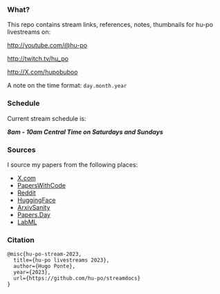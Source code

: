 ### What?

This repo contains stream links, references, notes, thumbnails for hu-po livestreams on:

http://youtube.com/@hu-po

http://twitch.tv/hu_po

http://X.com/hupobuboo

A note on the time format: `day.month.year`

### Schedule

Current stream schedule is:

**_8am - 10am Central Time on Saturdays and Sundays_**

### Sources

I source my papers from the following places:

- [X.com](https://x.com/i/lists/1653485531546767361)
- [PapersWithCode](https://paperswithcode.com/)
- [Reddit](https://www.reddit.com/user/deephugs/m/ml/top/?t=week)
- [HuggingFace](https://huggingface.co/papers)
- [ArxivSanity](http://www.arxiv-sanity.com/)
- [Papers.Day](https://papers.day/)
- [LabML](https://papers.labml.ai/papers/weekly/)

### Citation

```
@misc{hu-po-stream-2023,
  title={hu-po livestreams 2023},
  author={Hugo Ponte},
  year={2023},
  url={https://github.com/hu-po/streamdocs}
}
```
